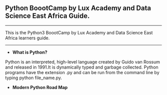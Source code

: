 ## **Python BoootCamp by Lux Academy and Data Science East Africa Guide.**

--- 
This is the Python3 BoootCamp by Lux Academy and Data Science East Africa learners guide. 

---

- **What is Python?**

Python is an interpreted, high-level language created by Guido van Rossum and released in 1991.It is dynamically typed and garbage collected. 
Python programs have the extension .py and can be run from the command line by typing python file_name.py.  

- **Modern Python Road Map** 



